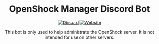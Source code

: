 <center><div align="center">

# OpenShock Manager Discord Bot

[![Discord](https://img.shields.io/discord/1078124408775901204?style=for-the-badge&color=6451f1&label=OpenShock%20Discord&logo=discord)](https://openshock.net/discord)
[![Website](https://img.shields.io/badge/Website-e14a6d?style=for-the-badge)](https://openshock.net)


This bot is only used to help administrate the OpenShock server. It is not intended for use on other servers.

</div></center>